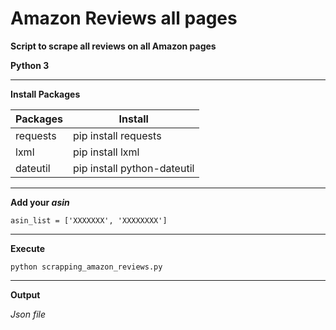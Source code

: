# Amazon Reviews all pages

**Script to scrape all reviews on all Amazon pages**

**Python 3** 
_________________________________________________________________________________________________________________________________________________________________________________

**Install Packages**

| Packages | Install |
| ------ | ------ |
| requests | pip install requests |
| lxml | pip install lxml| 
| dateutil | pip install python-dateutil | 

_________________________________________________________________________________________________________________________________________________________________________________

**Add your *asin***

`asin_list = ['XXXXXXX', 'XXXXXXXX']`

_________________________________________________________________________________________________________________________________________________________________________________

**Execute**

`python scrapping_amazon_reviews.py`

_________________________________________________________________________________________________________________________________________________________________________________

**Output**

*Json file*
